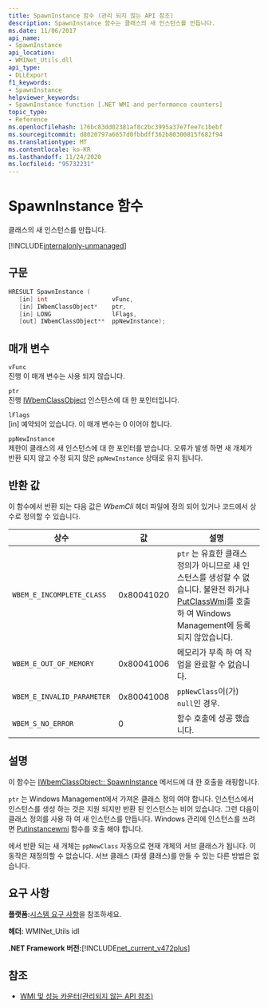 ```yaml
---
title: SpawnInstance 함수 (관리 되지 않는 API 참조)
description: SpawnInstance 함수는 클래스의 새 인스턴스를 만듭니다.
ms.date: 11/06/2017
api_name:
- SpawnInstance
api_location:
- WMINet_Utils.dll
api_type:
- DLLExport
f1_keywords:
- SpawnInstance
helpviewer_keywords:
- SpawnInstance function [.NET WMI and performance counters]
topic_type:
- Reference
ms.openlocfilehash: 176bc83dd02381af8c2bc3995a37e7fee7c1bebf
ms.sourcegitcommit: d8020797a6657d0fbbdff362b80300815f682f94
ms.translationtype: MT
ms.contentlocale: ko-KR
ms.lasthandoff: 11/24/2020
ms.locfileid: "95732231"
---
```

# <a name="spawninstance-function"></a>SpawnInstance 함수

클래스의 새 인스턴스를 만듭니다.
  
[!INCLUDE[internalonly-unmanaged](../../../../includes/internalonly-unmanaged.md)]
  
## <a name="syntax"></a>구문  
  
```cpp  
HRESULT SpawnInstance (
   [in] int                  vFunc,
   [in] IWbemClassObject*    ptr,
   [in] LONG                 lFlags,
   [out] IWbemClassObject**  ppNewInstance);
```  

## <a name="parameters"></a>매개 변수

`vFunc`  
진행 이 매개 변수는 사용 되지 않습니다.

`ptr`  
진행 [IWbemClassObject](/windows/desktop/api/wbemcli/nn-wbemcli-iwbemclassobject) 인스턴스에 대 한 포인터입니다.

`lFlags`  
[in] 예약되어 있습니다. 이 매개 변수는 0 이어야 합니다.

`ppNewInstance`  
제한이 클래스의 새 인스턴스에 대 한 포인터를 받습니다. 오류가 발생 하면 새 개체가 반환 되지 않고 수정 되지 않은 `ppNewInstance` 상태로 유지 됩니다.

## <a name="return-value"></a>반환 값

이 함수에서 반환 되는 다음 값은 *WbemCli* 헤더 파일에 정의 되어 있거나 코드에서 상수로 정의할 수 있습니다.

|상수  |값  |설명  |
|---------|---------|---------|
| `WBEM_E_INCOMPLETE_CLASS` | 0x80041020 | `ptr` 는 유효한 클래스 정의가 아니므로 새 인스턴스를 생성할 수 없습니다. 불완전 하거나 [PutClassWmi](putclasswmi.md)를 호출 하 여 Windows Management에 등록 되지 않았습니다. |
| `WBEM_E_OUT_OF_MEMORY` | 0x80041006 | 메모리가 부족 하 여 작업을 완료할 수 없습니다. |
| `WBEM_E_INVALID_PARAMETER` | 0x80041008 | `ppNewClass`이(가) `null`인 경우. |
| `WBEM_S_NO_ERROR` | 0 | 함수 호출에 성공 했습니다.  |
  
## <a name="remarks"></a>설명

이 함수는 [IWbemClassObject:: SpawnInstance](/windows/desktop/api/wbemcli/nf-wbemcli-iwbemclassobject-spawninstance) 메서드에 대 한 호출을 래핑합니다.

`ptr` 는 Windows Management에서 가져온 클래스 정의 여야 합니다. 인스턴스에서 인스턴스를 생성 하는 것은 지원 되지만 반환 된 인스턴스는 비어 있습니다. 그런 다음이 클래스 정의를 사용 하 여 새 인스턴스를 만듭니다. Windows 관리에 인스턴스를 쓰려면 [Putinstancewmi](putinstancewmi.md) 함수를 호출 해야 합니다.

에서 반환 되는 새 개체는 `ppNewClass` 자동으로 현재 개체의 서브 클래스가 됩니다. 이 동작은 재정의할 수 없습니다. 서브 클래스 (파생 클래스)를 만들 수 있는 다른 방법은 없습니다.

## <a name="requirements"></a>요구 사항  

 **플랫폼:**[시스템 요구 사항](../../get-started/system-requirements.md)을 참조하세요.  
  
 **헤더:** WMINet_Utils idl  
  
 **.NET Framework 버전:**[!INCLUDE[net_current_v472plus](../../../../includes/net-current-v472plus.md)]  
  
## <a name="see-also"></a>참조

- [WMI 및 성능 카운터(관리되지 않는 API 참조)](index.md)
